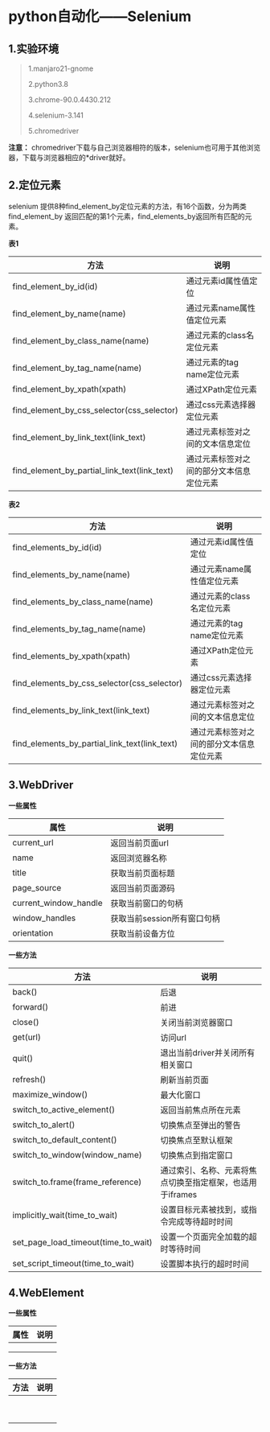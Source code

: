 # python自动化——Selenium

## 1.实验环境

>1.manjaro21-gnome
>
>2.python3.8
>
>3.chrome-90.0.4430.212
>
>4.selenium-3.141
>
>5.chromedriver
>

**注意：** chromedriver下载与自己浏览器相符的版本，selenium也可用于其他浏览器，下载与浏览器相应的*driver就好。


## 2.定位元素

selenium 提供8种find_element_by定位元素的方法，有16个函数，分为两类find_element_by 返回匹配的第1个元素，find_elements_by返回所有匹配的元素。

**表1**

|方法|说明|
|----|----|
|find_element_by_id(id)|通过元素id属性值定位|
|find_element_by_name(name)|通过元素name属性值定位元素|
|find_element_by_class_name(name)|通过元素的class名定位元素|
|find_element_by_tag_name(name)|通过元素的tag name定位元素|
|find_element_by_xpath(xpath)|通过XPath定位元素|
|find_element_by_css_selector(css_selector)|通过css元素选择器定位元素|
|find_element_by_link_text(link_text)|通过元素标签对之间的文本信息定位|
|find_element_by_partial_link_text(link_text)|通过元素标签对之间的部分文本信息定位元素|

**表2**

|方法|说明|
|----|----|
|find_elements_by_id(id)|通过元素id属性值定位|
|find_elements_by_name(name)|通过元素name属性值定位元素|
|find_elements_by_class_name(name)|通过元素的class名定位元素|
|find_elements_by_tag_name(name)|通过元素的tag name定位元素|
|find_elements_by_xpath(xpath)|通过XPath定位元素|
|find_elements_by_css_selector(css_selector)|通过css元素选择器定位元素|
|find_elements_by_link_text(link_text)|通过元素标签对之间的文本信息定位|
|find_elements_by_partial_link_text(link_text)|通过元素标签对之间的部分文本信息定位元素|

## 3.WebDriver

**一些属性**

|属性|说明|
|----|----|
|current_url|返回当前页面url|
|name|返回浏览器名称|
|title|获取当前页面标题|
|page_source|返回当前页面源码|
|current_window_handle|获取当前窗口的句柄|
|window_handles|获取当前session所有窗口句柄|
|orientation|获取当前设备方位|

**一些方法**

|方法|说明|
|----|----|
|back()|后退|
|forward()|前进|
|close()|关闭当前浏览器窗口|
|get(url)|访问url|
|quit()|退出当前driver并关闭所有相关窗口|
|refresh()|刷新当前页面|
|maximize_window()|最大化窗口|
|switch_to_active_element()|返回当前焦点所在元素|
|switch_to_alert()|切换焦点至弹出的警告|
|switch_to_default_content()|切换焦点至默认框架|
|switch_to_window(window_name)|切换焦点到指定窗口|
|switch_to.frame(frame_reference)|通过索引、名称、元素将焦点切换至指定框架，也适用于iframes|
|implicitly_wait(time_to_wait)|设置目标元素被找到，或指令完成等待超时时间|
|set_page_load_timeout(time_to_wait)|设置一个页面完全加载的超时等待时间|
|set_script_timeout(time_to_wait)|设置脚本执行的超时时间|

## 4.WebElement

**一些属性**

|属性|说明|
|----|----|
|||
|||
|||

**一些方法**

|方法|说明|
|----|----|
|||
|||
|||
|||
|||
|||
|||
|||
|||
